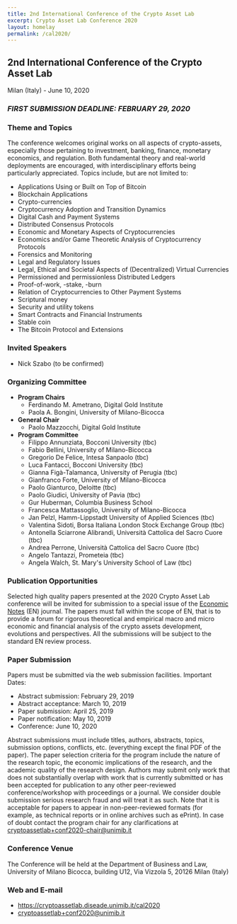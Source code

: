 ```yaml
---
title: 2nd International Conference of the Crypto Asset Lab
excerpt: Crypto Asset Lab Conference 2020
layout: homelay
permalink: /cal2020/
---
```


## 2nd International Conference of the Crypto Asset Lab

Milan (Italy) - June 10, 2020

### ___FIRST SUBMISSION DEADLINE: FEBRUARY 29, 2020___

### Theme and Topics

The conference welcomes original works on all aspects of crypto-assets,
especially those pertaining to investment, banking, finance,
monetary economics, and regulation.
Both fundamental theory and real-world deployments are encouraged,
with interdisciplinary efforts being particularly appreciated.
Topics include, but are not limited to:

* Applications Using or Built on Top of Bitcoin
* Blockchain Applications
* Crypto-currencies
* Cryptocurrency Adoption and Transition Dynamics
* Digital Cash and Payment Systems
* Distributed Consensus Protocols
* Economic and Monetary Aspects of Cryptocurrencies
* Economics and/or Game Theoretic Analysis of Cryptocurrency Protocols
* Forensics and Monitoring
* Legal and Regulatory Issues
* Legal, Ethical and Societal Aspects of (Decentralized) Virtual Currencies
* Permissioned and permissionless Distributed Ledgers
* Proof-of-work, -stake, -burn
* Relation of Cryptocurrencies to Other Payment Systems
* Scriptural money
* Security and utility tokens
* Smart Contracts and Financial Instruments
* Stable coin
* The Bitcoin Protocol and Extensions

### Invited Speakers

* Nick Szabo (to be confirmed)

### Organizing Committee

* __Program Chairs__
  * Ferdinando M. Ametrano, Digital Gold Institute
  * Paola A. Bongini, University of Milano-Bicocca
* __General Chair__
  * Paolo Mazzocchi, Digital Gold Institute
* __Program Committee__
  * Filippo Annunziata, Bocconi University (tbc)
  * Fabio Bellini, University of Milano-Bicocca
  * Gregorio De Felice, Intesa Sanpaolo (tbc)
  * Luca Fantacci, Bocconi University (tbc)
  * Gianna Figà-Talamanca, University of Perugia (tbc)
  * Gianfranco Forte, University of Milano-Bicocca
  * Paolo Gianturco, Deloitte (tbc)
  * Paolo Giudici, University of Pavia (tbc)
  * Gur Huberman, Columbia Business School
  * Francesca Mattassoglio, University of Milano-Bicocca
  * Jan Pelzl, Hamm-Lippstadt University of Applied Sciences (tbc)
  * Valentina Sidoti, Borsa Italiana London Stock Exchange Group (tbc)
  * Antonella Sciarrone Alibrandi, Università Cattolica del Sacro Cuore (tbc)
  * Andrea Perrone, Università Cattolica del Sacro Cuore (tbc)
  * Angelo Tantazzi, Prometeia (tbc)
  * Angela Walch, St. Mary's University School of Law (tbc)

### Publication Opportunities

Selected high quality papers presented at the
2020 Crypto Asset Lab conference will be invited
for submission to a special issue of the
[Economic Notes](https://onlinelibrary.wiley.com/page/journal/14680300/homepage/productinformation.html)
(EN) journal.
The papers must fall within the scope of EN,
that is to provide a forum for rigorous theoretical and
empirical macro and micro economic and financial analysis
of the crypto assets development, evolutions and perspectives.
All the submissions will be subject to the standard EN review process.

### Paper Submission

Papers must be submitted via the web submission facilities. Important Dates:

* Abstract submission: February 29, 2019
* Abstract acceptance: March 10, 2019
* Paper submission: April 25, 2019
* Paper notification: May 10, 2019
* Conference: June 10, 2020

Abstract submissions must include titles, authors, abstracts,
topics, submission options, conflicts, etc.
(everything except the final PDF of the paper).
The paper selection criteria for the program include
the nature of the research topic, the economic implications
of the research, and the academic quality of the research design.
Authors may submit only work that does not substantially overlap
with work that is currently submitted or has been accepted for
publication to any other peer-reviewed conference/workshop with
proceedings or a journal. We consider double submission serious
research fraud and will treat it as such. Note that it is acceptable
for papers to appear in non-peer-reviewed formats
(for example, as technical reports or in online archives such as ePrint).
In case of doubt contact the program chair for any clarifications at
[cryptoassetlab+conf2020-chair@unimib.it](mailto:cryptoassetlab+conf2020-chair@unimib.it)

### Conference Venue

The Conference will be held at the Department of Business and Law,
University of Milano Bicocca,
building U12, Via Vizzola 5, 20126 Milan (Italy)

### Web and E-mail

* <https://cryptoassetlab.diseade.unimib.it/cal2020>
* [cryptoassetlab+conf2020@unimib.it](mailto:cryptoassetlab+conf2020@unimib.it)
